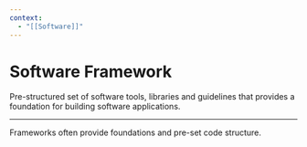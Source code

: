 ```yaml
---
context:
  - "[[Software]]"
---
```


# Software Framework

Pre-structured set of software tools, libraries and guidelines that provides a foundation for building software applications.

---

Frameworks often provide foundations and pre-set code structure.
